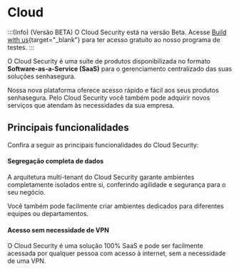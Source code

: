 # Cloud

:::(Info) (Versão BETA)
O Cloud Security está na versão Beta. Acesse [Build with us](https://senhasegura.com/pt-br/construa-conosco?utm_source=helpcenter&utm_medium=referral&utm_campaign=helpcenter_internal_page){target="_blank"} para ter acesso gratuito ao nosso programa de testes. 
:::

O Cloud Security é uma suíte de produtos disponibilizada no formato **Software-as-a-Service (SaaS)** para o gerenciamento centralizado das suas soluções senhasegura.

Nossa nova plataforma oferece acesso rápido e fácil aos seus produtos senhasegura. Pelo Cloud Security você também pode adquirir novos serviços que atendam às necessidades da sua empresa.

## Principais funcionalidades
Confira a seguir as principais funcionalidades do Cloud Security:

#### Segregação completa de dados
A arquitetura multi-tenant do Cloud Security garante ambientes completamente isolados entre si, conferindo agilidade e segurança para o seu negócio. 

Você também pode facilmente criar ambientes dedicados para diferentes equipes ou departamentos.

#### Acesso sem necessidade de VPN
O Cloud Security é uma solução 100% SaaS e pode ser facilmente acessada por qualquer pessoa com acesso à internet, sem a necessidade de uma VPN.
